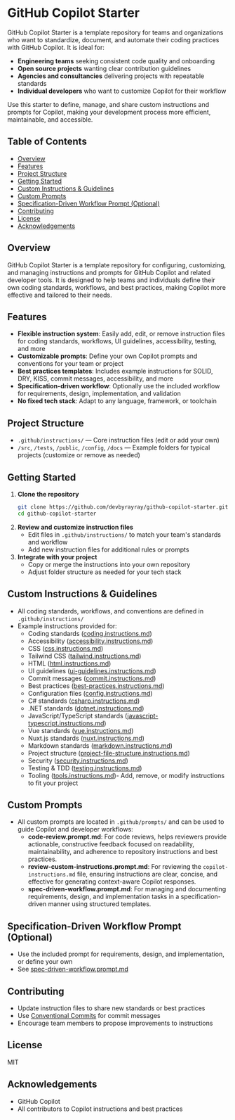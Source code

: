 # GitHub Copilot Starter

GitHub Copilot Starter is a template repository for teams and organizations who want to standardize, document, and automate their coding practices with GitHub Copilot. It is ideal for:

-   **Engineering teams** seeking consistent code quality and onboarding
-   **Open source projects** wanting clear contribution guidelines
-   **Agencies and consultancies** delivering projects with repeatable standards
-   **Individual developers** who want to customize Copilot for their workflow

Use this starter to define, manage, and share custom instructions and prompts for Copilot, making your development process more efficient, maintainable, and accessible.

## Table of Contents

-   [Overview](#overview)
-   [Features](#features)
-   [Project Structure](#project-structure)
-   [Getting Started](#getting-started)
-   [Custom Instructions & Guidelines](#custom-instructions--guidelines)
-   [Custom Prompts](#custom-prompts)
-   [Specification-Driven Workflow Prompt (Optional)](#specification-driven-workflow-prompt-optional)
-   [Contributing](#contributing)
-   [License](#license)
-   [Acknowledgements](#acknowledgements)

## Overview

GitHub Copilot Starter is a template repository for configuring, customizing, and managing instructions and prompts for GitHub Copilot and related developer tools. It is designed to help teams and individuals define their own coding standards, workflows, and best practices, making Copilot more effective and tailored to their needs.

## Features

-   **Flexible instruction system**: Easily add, edit, or remove instruction files for coding standards, workflows, UI guidelines, accessibility, testing, and more
-   **Customizable prompts**: Define your own Copilot prompts and conventions for your team or project
-   **Best practices templates**: Includes example instructions for SOLID, DRY, KISS, commit messages, accessibility, and more
-   **Specification-driven workflow**: Optionally use the included workflow for requirements, design, implementation, and validation
-   **No fixed tech stack**: Adapt to any language, framework, or toolchain

## Project Structure

-   `.github/instructions/` — Core instruction files (edit or add your own)
-   `/src`, `/tests`, `/public`, `/config`, `/docs` — Example folders for typical projects (customize or remove as needed)

## Getting Started

1. **Clone the repository**
    ```zsh
    git clone https://github.com/devbyrayray/github-copilot-starter.git
    cd github-copilot-starter
    ```
2. **Review and customize instruction files**
    - Edit files in `.github/instructions/` to match your team's standards and workflow
    - Add new instruction files for additional rules or prompts
3. **Integrate with your project**
    - Copy or merge the instructions into your own repository
    - Adjust folder structure as needed for your tech stack

## Custom Instructions & Guidelines

-   All coding standards, workflows, and conventions are defined in `.github/instructions/`
-   Example instructions provided for:
    -   Coding standards ([coding.instructions.md](.github/instructions/coding.instructions.md))
    -   Accessibility ([accessibility.instructions.md](.github/instructions/accessibility.instructions.md))
    -   CSS ([css.instructions.md](.github/instructions/css.instructions.md))
    -   Tailwind CSS ([tailwind.instructions.md](.github/instructions/tailwind.instructions.md))
    -   HTML ([html.instructions.md](.github/instructions/html.instructions.md))
    -   UI guidelines ([ui-guidelines.instructions.md](.github/instructions/ui-guidelines.instructions.md))
    -   Commit messages ([commit.instructions.md](.github/instructions/commit.instructions.md))
    -   Best practices ([best-practices.instructions.md](.github/instructions/best-practices.instructions.md))
    -   Configuration files ([config.instructions.md](.github/instructions/config.instructions.md))
    -   C# standards ([csharp.instructions.md](.github/instructions/csharp.instructions.md))
    -   .NET standards ([dotnet.instructions.md](.github/instructions/dotnet.instructions.md))
    -   JavaScript/TypeScript standards ([javascript-typescript.instructions.md](.github/instructions/javascript-typescript.instructions.md))
    -   Vue standards ([vue.instructions.md](.github/instructions/vue.instructions.md))
    -   Nuxt.js standards ([nuxt.instructions.md](.github/instructions/nuxt.instructions.md))
    -   Markdown standards ([markdown.instructions.md](.github/instructions/markdown.instructions.md))
    -   Project structure ([project-file-structure.instructions.md](.github/instructions/project-file-structure.instructions.md))
    -   Security ([security.instructions.md](.github/instructions/security.instructions.md))
    -   Testing & TDD ([testing.instructions.md](.github/instructions/testing.instructions.md))
    -   Tooling ([tools.instructions.md](.github/instructions/tools.instructions.md))- Add, remove, or modify instructions to fit your project

## Custom Prompts

-   All custom prompts are located in `.github/prompts/` and can be used to guide Copilot and developer workflows:
    -   **code-review.prompt.md**: For code reviews, helps reviewers provide actionable, constructive feedback focused on readability, maintainability, and adherence to repository instructions and best practices.
    -   **review-custom-instructions.prompt.md**: For reviewing the `copilot-instructions.md` file, ensuring instructions are clear, concise, and effective for generating context-aware Copilot responses.
    -   **spec-driven-workflow.prompt.md**: For managing and documenting requirements, design, and implementation tasks in a specification-driven manner using structured templates.

## Specification-Driven Workflow Prompt (Optional)

-   Use the included prompt for requirements, design, and implementation, or define your own
-   See [spec-driven-workflow.prompt.md](.github/prompts/spec-driven-workflow.prompt.md)

## Contributing

-   Update instruction files to share new standards or best practices
-   Use [Conventional Commits](.github/instructions/commit.instructions.md) for commit messages
-   Encourage team members to propose improvements to instructions

## License

MIT

## Acknowledgements

-   GitHub Copilot
-   All contributors to Copilot instructions and best practices
